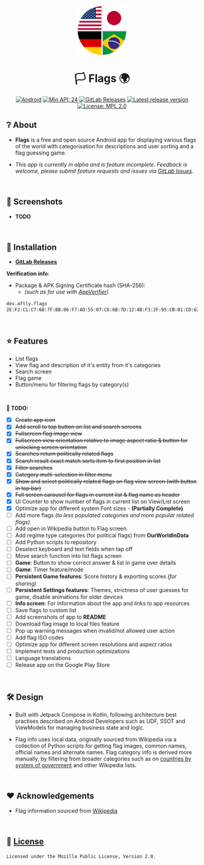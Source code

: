 <div align="center">
    <img src="assets/icon_round.png" width="128" height="128">
</div>

<div align="center">

# 🏳️ Flags 🌍

[![Android](https://img.shields.io/badge/Android-Platform?label=Platform&color=62a900)](https://www.android.com/)
[![Min API: 24](https://img.shields.io/badge/24-minSdkVersion?label=minSdkVersion&color=62a900)](https://developer.android.com/tools/releases/platforms#7.0)
[![GitLab Releases](https://img.shields.io/badge/GitLab_Releases-Download?label=Download&color=62a900)](https://gitlab.com/aftly/flags/-/releases)
[![Latest release version](https://img.shields.io/gitlab/v/release/aftly/flags?include_prereleases&color=dc5d18)](https://gitlab.com/aftly/flags/-/releases)
[![License: MPL 2.0](https://img.shields.io/badge/license-MPL%202.0-blue.svg)](https://gitlab.com/aftly/flags/-/blob/main/LICENSE)

</div>

## ❔ About
- **Flags** is a free and open source Android app for displaying various flags of the world with categorisation for descriptions and user sorting and a flag guessing game.

- *This app is currently in alpha and is feature incomplete. Feedback is welcome, please submit feature requests and issues via [GitLab Issues](https://gitlab.com/aftly/flags/-/issues).*
<br>

## 📸 Screenshots
- **TODO**
<br>

## 📱 Installation
- [**GitLab Releases**](https://gitlab.com/aftly/flags/-/releases)

**Verification info**:
- Package & APK Signing Certificate hash (SHA-256):
  - *(such as for use with [AppVerifier](https://github.com/soupslurpr/AppVerifier))*
```
dev.aftly.flags 2E:F2:C1:C7:6B:7F:BB:06:F7:AD:55:07:C6:6B:7D:12:4B:F3:2F:95:CB:01:CD:62:C8:DD:E2:F5:5F:3B:71:6C
```
<br>

## ⭐ Features
- List flags
- View flag and description of it's entity from it's categories
- Search screen
- Flag game
- Button/menu for filtering flags by category(s)
<br>

 **📌 TODO:**
- [x] ~~Create app icon~~
- [x] ~~Add scroll to top button on list and search screens~~
- [x] ~~Fullscreen flag image view~~
- [x] ~~Fullscreen view orientation relative to image aspect ratio & button for unlocking screen orientation~~
- [x] ~~Searches return politically related flags~~
- [x] ~~Search result exact match sorts item to first position in list~~
- [x] ~~Filter searches~~
- [x] ~~Category multi-selection in filter menu~~
- [x] ~~Show and select politically related flags on flag view screen (with button in top bar)~~
- [x] ~~Full screen carousel for flags in current list & flag name as header~~
- [x] UI Counter to show number of flags in current list on View/List screen
- [x] Optimize app for different system Font sizes - **(Partially Complete)**
- [ ] Add more flags *(to less populated categories and more popular related flags)*
- [ ] Add open in Wikipedia button to Flag screen
- [ ] Add regime type categories (for political flags) from **OurWorldInData**
- [ ] Add Python scripts to repository
- [ ] Deselect keyboard and text fields when tap off
- [ ] Move search function into list flags screen
- [ ] **Game**: Button to show correct answer & list in game over details
- [ ] **Game**: Timer feature/mode
- [ ] **Persistent Game features**: Score history & exporting scores *(for sharing)*
- [ ] **Persistent Settings features**: Themes, strictness of user guesses for game, disable animations for older devices
- [ ] **Info screen**: For information about the app and links to app resources
- [ ] Save flags to custom list
- [ ] Add screenshots of app to **README**
- [ ] Download flag image to local files feature
- [ ] Pop up warning messages when invalid/not allowed user action
- [ ] Add flag ISO codes
- [ ] Optimize app for different screen resolutions and aspect ratios
- [ ] Implement tests and production optimizations
- [ ] Language translations
- [ ] Release app on the Google Play Store
<br>


## 🛠 Design
- Built with Jetpack Compose in Kotlin, following architecture best practises described on Android Developers such as UDF, SSOT and ViewModels for managing business state and logic.

- Flag info uses local data, originally sourced from Wikipedia via a collection of Python scripts for getting flag images, common names, official names and alternate names.
Flag category info is derived more manually, by filtering from broader categories such as on [countries by system of government](https://en.wikipedia.org/wiki/List_of_countries_by_system_of_government) and other Wikipedia lists.
<br>

## ❤️ Acknowledgements 
 - Flag information sourced from [Wikipedia](https://en.wikipedia.org/wiki/Main_Page)
<br>

## 🔖 [License](https://gitlab.com/aftly/flags/-/blob/main/LICENSE)
```
Licensed under the Mozilla Public License, Version 2.0.
```
